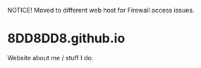 NOTICE! Moved to different web host for Firewall access issues.

# 8DD8DD8.github.io
Website about me / stuff I do.
